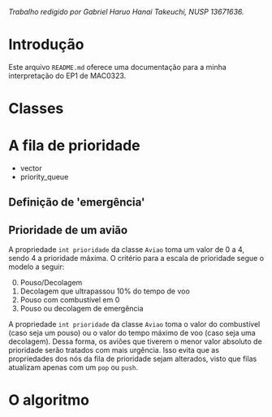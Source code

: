 *Trabalho redigido por Gabriel Haruo Hanai Takeuchi, NUSP 13671636.*

# Introdução

Este arquivo `README.md` oferece uma documentação para a minha interpretação do EP1 de MAC0323.

# Classes

# A fila de prioridade

- vector
- priority_queue

## Definição de 'emergência'


## Prioridade de um avião

A propriedade `int prioridade` da classe `Aviao` toma um valor de 0 a 4, sendo 4 a prioridade máxima. O critério para a escala de prioridade segue o modelo a seguir:

0. Pouso/Decolagem
1. Decolagem que ultrapassou 10% do tempo de voo
2. Pouso com combustível em 0
3. Pouso ou decolagem de emergência

A propriedade `int prioridade` da classe `Aviao` toma o valor do combustível (caso seja um pouso) ou o valor do tempo máximo de voo (caso seja uma decolagem). Dessa forma, os aviões que tiverem o menor valor absoluto de prioridade serão tratados com mais urgência. Isso evita que as propriedades dos nós da fila de prioridade sejam alterados, visto que filas atualizam apenas com um `pop` ou `push`.

# O algoritmo